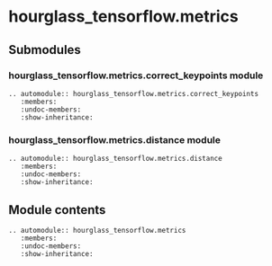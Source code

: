 # hourglass\_tensorflow.metrics

## Submodules

### hourglass\_tensorflow.metrics.correct\_keypoints module

```{eval-rst}
.. automodule:: hourglass_tensorflow.metrics.correct_keypoints
   :members:
   :undoc-members:
   :show-inheritance:
```

### hourglass\_tensorflow.metrics.distance module

```{eval-rst}
.. automodule:: hourglass_tensorflow.metrics.distance
   :members:
   :undoc-members:
   :show-inheritance:
```

## Module contents

```{eval-rst}
.. automodule:: hourglass_tensorflow.metrics
   :members:
   :undoc-members:
   :show-inheritance:
```
